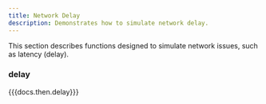 ```yaml
---
title: Network Delay
description: Demonstrates how to simulate network delay.
---
```


This section describes functions designed to simulate network issues, such as latency (delay).

### delay
{{{docs.then.delay}}}

